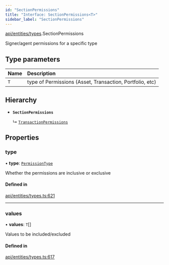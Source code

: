 ```yaml
---
id: "SectionPermissions"
title: "Interface: SectionPermissions<T>"
sidebar_label: "SectionPermissions"
---
```


[api/entities/types](../../../../../modules/API/Entities/Types/Types.md).SectionPermissions

Signer/agent permissions for a specific type

## Type parameters

| Name | Description |
| :------ | :------ |
| `T` | type of Permissions (Asset, Transaction, Portfolio, etc) |

## Hierarchy

- **`SectionPermissions`**

  ↳ [`TransactionPermissions`](../TransactionPermissions/TransactionPermissions.md)

## Properties

### type

• **type**: [`PermissionType`](../../../../../enums/API/Entities/Types/PermissionType/PermissionType.md)

Whether the permissions are inclusive or exclusive

#### Defined in

[api/entities/types.ts:621](https://github.com/PolymeshAssociation/polymesh-sdk/blob/c8da9dfce/src/api/entities/types.ts#L621)

___

### values

• **values**: `T`[]

Values to be included/excluded

#### Defined in

[api/entities/types.ts:617](https://github.com/PolymeshAssociation/polymesh-sdk/blob/c8da9dfce/src/api/entities/types.ts#L617)

